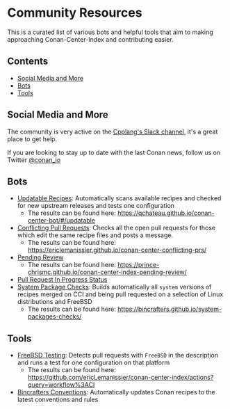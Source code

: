 # Community Resources

This is a curated list of various bots and helpful tools that aim to making approaching Conan-Center-Index and contributing easier.

<!-- toc -->
## Contents

  * [Social Media and More](#social-media-and-more)
  * [Bots](#bots)
  * [Tools](#tools)<!-- endToc -->

## Social Media and More

The community is very active on the [Cpplang's Slack channel](https://cpplang.slack.com/archives/C41CWV9HA), it's a great place to get help.

If you are looking to stay up to date with the last Conan news, follow us on Twitter [@conan_io](https://twitter.com/conan_io)

## Bots

- [Updatable Recipes](https://github.com/qchateau/conan-center-bot): Automatically scans available recipes and checked for new upstream releases and tests one configuration
  - The results can be found here: https://qchateau.github.io/conan-center-bot/#/updatable
- [Conflicting Pull Requests](https://github.com/ericLemanissier/conan-center-conflicting-prs): Checks all the open pull requests for those which edit the same
recipe files and posts a message.
  - The results can be found here: https://ericlemanissier.github.io/conan-center-conflicting-prs/
- [Pending Review](https://github.com/prince-chrismc/conan-center-index-pending-review)
  - The results can be found here: https://prince-chrismc.github.io/conan-center-index-pending-review/
- [Pull Request In Progress Status](https://ericlemanissier.github.io/conan-center-pr-status/in_progress_jobs)
- [System Package Checks](https://github.com/bincrafters/system-packages-checks): Builds automatically all `system` versions of recipes merged on CCI
and being pull requested on a selection of Linux distributions and FreeBSD
  - The results can be found here: https://bincrafters.github.io/system-packages-checks/

## Tools

- [FreeBSD Testing](https://github.com/ericLemanissier/conan-center-index/tree/freebsd): Detects pull requests with `FreeBSD` in the description and runs a test for
one configuration on that platform
  - The results can be found here: https://github.com/ericLemanissier/conan-center-index/actions?query=workflow%3ACI
- [Bincrafters Conventions](https://github.com/bincrafters/bincrafters-conventions): Automatically updates Conan recipes to the latest conventions and rules
